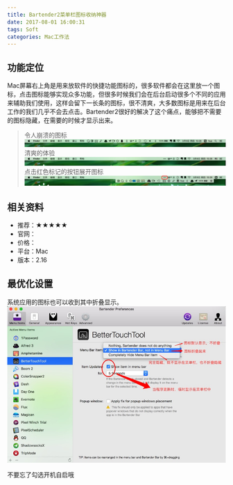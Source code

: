 ```yaml
---
title: Bartender2菜单栏图标收纳神器
date: 2017-08-01 16:00:31
tags: Soft
categories: Mac工作法
---
```


## 功能定位
Mac屏幕右上角是用来放软件的快捷功能图标的，很多软件都会在这里放一个图标，点击图标能够实现众多功能，但很多时候我们会在后台启动很多个不同的应用来辅助我们使用，这样会留下一长条的图标，很不清爽，大多数图标是用来在后台工作的我们几乎不会去点击。Bartender2很好的解决了这个痛点，能够把不需要的图标隐藏，在需要的时候才显示出来。
> 令人崩溃的图标
![2017725102654](assets/2017725102654.jpg)
> 清爽的体验
![2017725102730](assets/2017725102730.jpg)
> 点击红色标记的按钮展开图标
![2017725102740](assets/2017725102740.jpg)

## 相关资料
- 推荐：★★★★★
- 官网：
- 价格：
- 平台：Mac
- 版本：2.16

## 最优化设置
系统应用的图标也可以收到其中折叠显示。
![2017725102749](assets/2017725102749.jpg)

不要忘了勾选开机自启哦